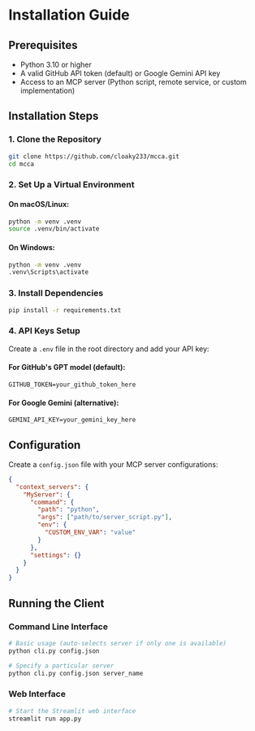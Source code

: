 # Installation Guide

## Prerequisites

- Python 3.10 or higher
- A valid GitHub API token (default) or Google Gemini API key
- Access to an MCP server (Python script, remote service, or custom implementation)

## Installation Steps

### 1. Clone the Repository

```bash
git clone https://github.com/cloaky233/mcca.git
cd mcca
```

### 2. Set Up a Virtual Environment

#### On macOS/Linux:
```bash
python -m venv .venv
source .venv/bin/activate
```

#### On Windows:
```bash
python -m venv .venv
.venv\Scripts\activate
```

### 3. Install Dependencies

```bash
pip install -r requirements.txt
```

### 4. API Keys Setup

Create a `.env` file in the root directory and add your API key:

#### For GitHub's GPT model (default):
```
GITHUB_TOKEN=your_github_token_here
```

#### For Google Gemini (alternative):
```
GEMINI_API_KEY=your_gemini_key_here
```

## Configuration

Create a `config.json` file with your MCP server configurations:

```json
{
  "context_servers": {
    "MyServer": {
      "command": {
        "path": "python",
        "args": ["path/to/server_script.py"],
        "env": {
          "CUSTOM_ENV_VAR": "value"
        }
      },
      "settings": {}
    }
  }
}
```

## Running the Client

### Command Line Interface

```bash
# Basic usage (auto-selects server if only one is available)
python cli.py config.json

# Specify a particular server
python cli.py config.json server_name
```

### Web Interface

```bash
# Start the Streamlit web interface
streamlit run app.py
```
